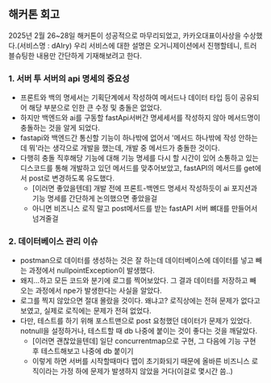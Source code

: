 ## 해커톤 회고

2025년 2월 26~28일 해커톤이 성공적으로 마무리되었고, 카카오대표이사상을 수상했다.(서비스명 : dAIry)
우리 서비스에 대한 설명은 오거니제이션에서 진행할테니, 트러블슈팅한 내용만 간단하게 기재해보려고 한다.

### 1. 서버 투 서버의 api 명세의 중요성
   - 프론트와 백의 명세서는 기획단계에서 작성하여 메서드나 데이터 타입 등이 공유되어 해당 부분으로 인한 큰 수정 및 충돌은 없었다. 
   - 하지만 백엔드와 ai를 구동할 fastApi서버간 명세세서를 작성하지 않아 메서드명이 충돌하는 것을 알게 되었다.
   - fastapi와 백엔드간 통신할 기능이 하나밖에 없어서 '메서드 하나밖에 작성 안하는데 뭐'라는 생각으로 개발을 했는데, 개발 중 메서드가 충돌한 것이다.
   - 다행히 충돌 직후해당 기능에 대해 기능 명세를 다시 할 시간이 있어 소통하고 있는 디스코드를 통해 개발하고 있던 메서드를 맞추어보았고, fastAPI의 메서드를 get에서 post로 변경하도록 유도했다.
     - [이러면 좋았을텐데] 개발 전에 프론트-백엔드 명세서 작성하듯이 ai 포지션과 기능 명세를 간단하게 논의했으면 좋았을걸
     - 아니면 비즈니스 로직 말고 post메서드를 받는 fastAPI 서버 뼈대를 만들어서 넘겨줄걸

### 2. 데이터베이스 관리 이슈
- postman으로 데이터를 생성하는 것은 잘 하는데 데이터베이스에 데이터를 넣고 빼는 과정에서 nullpointException이 발생했다.
- 왜지...하고 모든 코드와 분기에 로그를 찍어보았다. 그 결과 데이터를 저장하고 빼오는 과정에서 npe가 발생한다는 사실을 알았다.
- 로그를 찍지 않았으면 절대 몰랐을 것이다. 왜냐고? 로직상에는 전혀 문제가 없다고 보였고, 실제로 로직에는 문제가 전혀 없었다.
- 다만, 테스트를 하기 위해 포스트맨으로 post 요청했던 데이터가 문제가 있었다. notnull을 설정하거나, 테스트할 때 db 나중에 붙이는 것이 좋다는 것을 깨달았다.
  - [이러면 괜찮았을텐데] 일단 concurrentmap으로 구현, 그 다음에 기능 구현 후 테스트해보고 나중에 db 붙이기
  - 이렇게 하면 서버를 시작할때마다 맵이 초기화되기 때문에 올바른 비즈니스 로직이라는 가정 하에 문제가 발생하지 않았을 거다(이걸로 몇시간 씀..)
